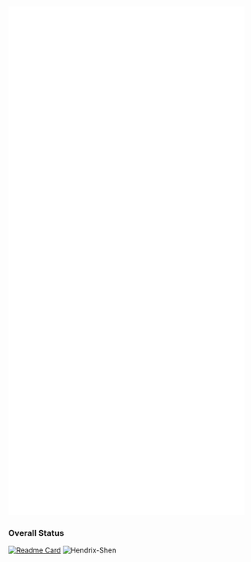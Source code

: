 ![Metrics](github-metrics.svg)

### Overall Status
[![Readme Card](https://github-readme-stats.hendrixshen.top/api?username=hendrix-shen&count_private=true&show_icons=true)](https://github.com/anuraghazra/github-readme-stats)
![Hendrix-Shen](https://count.getloli.com/get/@Hendrix-Shen)
